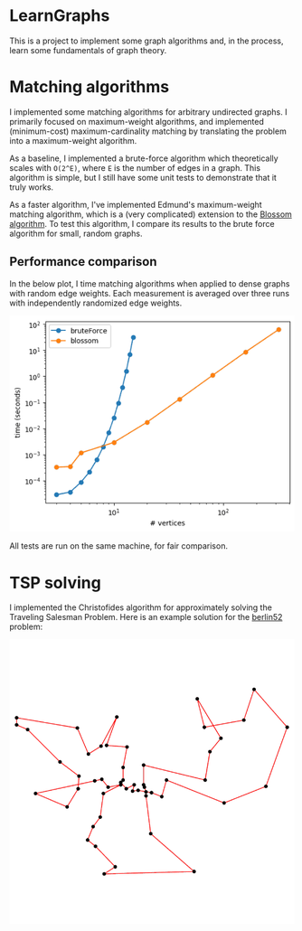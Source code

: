# LearnGraphs

This is a project to implement some graph algorithms and, in the process, learn some fundamentals of graph theory.

# Matching algorithms

I implemented some matching algorithms for arbitrary undirected graphs. I primarily focused on maximum-weight algorithms, and implemented (minimum-cost) maximum-cardinality matching by translating the problem into a maximum-weight algorithm.

As a baseline, I implemented a brute-force algorithm which theoretically scales with `O(2^E)`, where `E` is the number of edges in a graph. This algorithm is simple, but I still have some unit tests to demonstrate that it truly works.

As a faster algorithm, I've implemented Edmund's maximum-weight matching algorithm, which is a (very complicated) extension to the [Blossom algorithm](https://en.wikipedia.org/wiki/Blossom_algorithm). To test this algorithm, I compare its results to the brute force algorithm for small, random graphs.

## Performance comparison

In the below plot, I time matching algorithms when applied to dense graphs with random edge weights. Each measurement is averaged over three runs with independently randomized edge weights.

![Matching algorithm timing comparison](Sources/TimeMatchings/timings.png)

All tests are run on the same machine, for fair comparison.

# TSP solving

I implemented the Christofides algorithm for approximately solving the Traveling Salesman Problem. Here is an example solution for the [berlin52](https://github.com/mastqe/tsplib/blob/master/berlin52.tsp) problem:

![Plot of an approximate TSP solution to the berlin52 problem](Sources/PlotTSP/plot.png)
